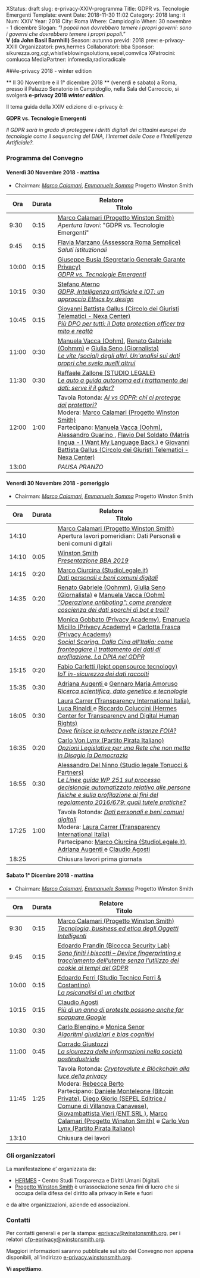 XStatus: draft
slug: e-privacy-XXIV-programma
Title: GDPR vs. Tecnologie Emergenti
Template: event
Date: 2018-11-30 11:02
Category: 2018
lang: it
Num: XXIV
Year: 2018
City: Roma
Where: Campidoglio
When: 30 novembre - 1 dicembre
Slogan: <i>"I popoli non dovrebbero temere i propri governi: sono i governi che dovrebbero temere i propri popoli."</i><br/><b>V (da John Basil Barnhill)</b>
Season: autunno
previd: 2018
prev: e-privacy-XXIII
Organizzatori: pws,hermes
Collaboratori: bba
Sponsor: sikurezza.org,cgt,whistleblowingsolutions,sepel,comvilca
XPatrocini: comlucca
MediaPartner: infomedia,radioradicale

###e-privacy 2018 - winter edition

** Il 30 Novembre e il 1° dicembre 2018 ** (venerdì e sabato) a Roma,
presso il Palazzo Senatorio in Campidoglio, nella Sala
del Carroccio, si svolgerà **e-privacy 2018
_winter edition_**.


Il tema guida della XXIV edizione di e-privacy è:


**GDPR vs. Tecnologie Emergenti**

_Il GDPR sarà in grado di proteggere i diritti digitali dei cittadini europei
da tecnologie come il sequencing del DNA, l'Internet delle Cose e l'Intelligenza
Artificiale?._

<!--
###Iscrizioni


** La partecipazione al convegno è libera e gratuita, e l'iscrizione è facoltativa. **
Iscrivendovi tuttavia ci aiuterete a gestire meglio la logistica.

<div class="linkbutton"><a class="linkbutton"  href="http://lists.xed.it/ep2018-registration-form">Iscriviti!</a></div>

-->

### <a name="programma"></a>Programma del Convegno

#### <a name="vem"></a>Venerdì 30 Novembre 2018 - mattina

 * Chairman: [_Marco Calamari_](/e-privacy-XXI-relatori.html#calamari), [_Emmanuele Somma_](/e-privacy-XXI-relatori.html#somma) Progetto Winston Smith 

  **Ora** | Durata | **Relatore**&nbsp;&nbsp;&nbsp;&nbsp;&nbsp;&nbsp;&nbsp;&nbsp;&nbsp;&nbsp;&nbsp;&nbsp;&nbsp;&nbsp;&nbsp;&nbsp; <br/> **Titolo** 
  ------- | --- | ------- 
9:30 | 0:15 | <a href="/e-privacy-XXIV-relatori.html#calamari">Marco Calamari (Progetto Winston Smith)</a><br/>*Apertura lavori*: "GDPR vs. Tecnologie Emergenti"
9:45 | 0:15 | <a href="/e-privacy-XXIV-relatori.html#marzano">Flavia Marzano (Assessora Roma Semplice)</a><br/>*Saluti istituzionali*
10:00 | 0:15 | <a href="/e-privacy-XXIV-relatori.html#busia">Giuseppe Busia (Segretario Generale Garante Privacy)</a><br/><span class='talk'>[_GDPR vs. Tecnologie Emergenti_](e-privacy-XXIV-interventi.html#busia)</span>
10:15 | 0:30 | <a href="/e-privacy-XXIV-relatori.html#aterno">Stefano Aterno </a><br/><span class='talk'>[_GDPR, Intelligenza artificiale e IOT: un approccio Ethics by design_](e-privacy-XXIV-interventi.html#aterno)</span>
10:45 | 0:15 | <a href="/e-privacy-XXIV-relatori.html#gallus">Giovanni Battista Gallus (Circolo dei Giuristi Telematici - Nexa Center)</a><br/><span class='talk'>[_Più DPO per tutti: il Data protection officer tra mito e realtà_](e-privacy-XXIV-interventi.html#gallus)</span>
11:00 | 0:30 | <a href="/e-privacy-XXIV-relatori.html#vacca">Manuela Vacca  (Oohm)</a>, <a href="/e-privacy-XXIV-relatori.html#gabriele">Renato Gabriele (Oohmm)</a> e <a href="/e-privacy-XXIV-relatori.html#seno">Giulia Seno (Giornalista)</a><br/><span class='talk'>[_Le vite (social) degli altri. Un'analisi sui dati propri che svela quelli altrui_](e-privacy-XXIV-interventi.html#vacca)</span>
11:30 | 0:30 | <a href="/e-privacy-XXIV-relatori.html#zallone">Raffaele Zallone (STUDIO LEGALE)</a><br/><span class='talk'>[_Le auto a guida autonoma ed i trattamento dei dati: serve il  il gdpr?_](e-privacy-XXIV-interventi.html#zallone)</span>
12:00 | 1:00 | Tavola Rotonda: <span class='talk'>[_AI vs GDPR: chi ci protegge dai protettori?_](e-privacy-XXIV-interventi.html#tavola1)</span><br/>Modera: <a href="/e-privacy-XXIV-relatori.html#calamari">Marco Calamari (Progetto Winston Smith)</a><br/>Partecipano: <a href="/e-privacy-XXIV-relatori.html#vacca">Manuela Vacca  (Oohm)</a>, <a href="/e-privacy-XXIV-relatori.html#guarino">Alessandro Guarino </a>, <a href="/e-privacy-XXIV-relatori.html#del soldato">Flavio Del Soldato (Matris lingua - I Want My Language Back.)</a> e <a href="/e-privacy-XXIV-relatori.html#gallus">Giovanni Battista Gallus (Circolo dei Giuristi Telematici - Nexa Center)</a>
13:00 |  | *PAUSA PRANZO*

#### <a name="vep"></a>Venerdì 30 Novembre 2018 - pomeriggio

 * Chairman: [_Marco Calamari_](/e-privacy-XXI-relatori.html#calamari), [_Emmanuele Somma_](/e-privacy-XXI-relatori.html#somma) Progetto Winston Smith 
 
  **Ora** | Durata | **Relatore**&nbsp;&nbsp;&nbsp;&nbsp;&nbsp;&nbsp;&nbsp;&nbsp;&nbsp;&nbsp;&nbsp;&nbsp;&nbsp;&nbsp;&nbsp;&nbsp; <br/> **Titolo** 
  ------- | --- | ------- 
14:10 |  | <a href="/e-privacy-XXIV-relatori.html#calamari">Marco Calamari (Progetto Winston Smith)</a><br/>Apertura lavori pomeridiani: Dati Personali e beni comuni digitali
14:10 | 0:05 | <a href="/e-privacy-XXIV-relatori.html#bba">Winston Smith </a><br/><span class='talk'>[_Presentazione BBA 2019_](e-privacy-XXIV-interventi.html#bba)</span>
14:15 | 0:20 | <a href="/e-privacy-XXIV-relatori.html#ciurcina">Marco Ciurcina (StudioLegale.it)</a><br/><span class='talk'>[_Dati personali e beni comuni digitali_](e-privacy-XXIV-interventi.html#ciurcina)</span>
14:35 | 0:20 | <a href="/e-privacy-XXIV-relatori.html#gabriele">Renato Gabriele (Oohmm)</a>, <a href="/e-privacy-XXIV-relatori.html#seno">Giulia Seno (Giornalista)</a> e <a href="/e-privacy-XXIV-relatori.html#vacca">Manuela Vacca  (Oohm)</a><br/><span class='talk'>[_"Operazione antiboting": come prendere coscienza dei dati sporchi di bot e troll?_](e-privacy-XXIV-interventi.html#gabriele)</span>
14:55 | 0:20 | <a href="/e-privacy-XXIV-relatori.html#gobbato">Monica Gobbato (Privacy Academy)</a>, <a href="/e-privacy-XXIV-relatori.html#micillo">Emanuela Micillo (Privacy Academy)</a> e <a href="/e-privacy-XXIV-relatori.html#frasca">Carlotta Frasca (Privacy Academy)</a><br/><span class='talk'>[_Social Scoring. Dalla Cina all'Italia: come fronteggiare il trattamento dei dati di profilazione. La DPIA nel GDPR_](e-privacy-XXIV-interventi.html#gobbato)</span>
15:15 | 0:20 | <a href="/e-privacy-XXIV-relatori.html#carletti">Fabio Carletti (lejot opensource tecnology)</a><br/><span class='talk'>[_IoT in-sicurezza dei dati raccolti_](e-privacy-XXIV-interventi.html#carletti)</span>
15:35 | 0:30 | <a href="/e-privacy-XXIV-relatori.html#augenti">Adriana Augenti </a> e <a href="/e-privacy-XXIV-relatori.html#amoruso">Gennaro Maria Amoruso </a><br/><span class='talk'>[_Ricerca scientifica, dato genetico e tecnologie_](e-privacy-XXIV-interventi.html#augenti)</span>
16:05 | 0:30 | <a href="/e-privacy-XXIV-relatori.html#carrer">Laura Carrer (Transparency International Italia)</a>, <a href="/e-privacy-XXIV-relatori.html#rinaldi">Luca Rinaldi </a> e <a href="/e-privacy-XXIV-relatori.html#coluccini">Riccardo Coluccini (Hermes Center for Transparency and Digital Human Rights)</a><br/><span class='talk'>[_Dove finisce la privacy nelle istanze FOIA?_](e-privacy-XXIV-interventi.html#carrer)</span>
16:35 | 0:20 | <a href="/e-privacy-XXIV-relatori.html#vonlynx">Carlo Von Lynx (Partito Pirata Italiano)</a><br/><span class='talk'>[_Opzioni Legislative per una Rete che non metta in Disagio la Democrazia_](e-privacy-XXIV-interventi.html#vonlynx)</span>
16:55 | 0:30 | <a href="/e-privacy-XXIV-relatori.html#delninno">Alessandro Del Ninno (Studio legale Tonucci & Partners)</a><br/><span class='talk'>[_Le Linee guida WP 251 sul processo decisionale automatizzato relativo alle persone fisiche e sulla profilazione ai fini del regolamento 2016/679: quali tutele pratiche?_](e-privacy-XXIV-interventi.html#delninno)</span>
17:25 | 1:00 | Tavola Rotonda: <span class='talk'>[_Dati personali e beni comuni digitali_](e-privacy-XXIV-interventi.html#tavola2)</span><br/>Modera: <a href="/e-privacy-XXIV-relatori.html#carrer">Laura Carrer (Transparency International Italia)</a><br/>Partecipano: <a href="/e-privacy-XXIV-relatori.html#ciurcina">Marco Ciurcina (StudioLegale.it)</a>, <a href="/e-privacy-XXIV-relatori.html#augenti">Adriana Augenti </a> e <a href="/e-privacy-XXIV-relatori.html#agosti2">Claudio Agosti </a>
18:25 |  | Chiusura lavori prima giornata

#### <a name="sam"></a>Sabato 1° Dicembre 2018 - mattina

 * Chairman: [_Marco Calamari_](/e-privacy-XXI-relatori.html#calamari), [_Emmanuele Somma_](/e-privacy-XXI-relatori.html#somma) Progetto Winston Smith 
 


  **Ora** | Durata | **Relatore**&nbsp;&nbsp;&nbsp;&nbsp;&nbsp;&nbsp;&nbsp;&nbsp;&nbsp;&nbsp;&nbsp;&nbsp;&nbsp;&nbsp;&nbsp;&nbsp; <br/> **Titolo** 
  ------- | --- | ------- 
9:30 | 0:15 | <a href="/e-privacy-XXIV-relatori.html#calamari">Marco Calamari (Progetto Winston Smith)</a><br/><span class='talk'>[_Tecnologia, business ed etica degli Oggetti Intelligenti_](e-privacy-XXIV-interventi.html#calamari)</span>
9:45 | 0:15 | <a href="/e-privacy-XXIV-relatori.html#prandin">Edoardo Prandin (Bicocca Security Lab)</a><br/><span class='talk'>[_Sono finiti i biscotti – Device fingerprinting e tracciamento dell’utente senza l’utilizzo dei cookie ai tempi del GDPR_](e-privacy-XXIV-interventi.html#prandin)</span>
10:00 | 0:15 | <a href="/e-privacy-XXIV-relatori.html#ferri">Edoardo Ferri (Studio Tecnico Ferri & Costantino)</a><br/><span class='talk'>[_La psicanalisi di un chatbot_](e-privacy-XXIV-interventi.html#ferri)</span>
10:15 | 0:15 | <a href="/e-privacy-XXIV-relatori.html#agosti2">Claudio Agosti </a><br/><span class='talk'>[_Più di un anno di proteste possono anche far scappare Google_](e-privacy-XXIV-interventi.html#agosti2)</span>
10:30 | 0:30 | <a href="/e-privacy-XXIV-relatori.html#blengino">Carlo Blengino </a> e <a href="/e-privacy-XXIV-relatori.html#senor">Monica Senor </a><br/><span class='talk'>[_Algoritmi giudiziari e bias cognitivi_](e-privacy-XXIV-interventi.html#blengino)</span>
11:00 | 0:45 | <a href="/e-privacy-XXIV-relatori.html#giustozzi">Corrado Giustozzi </a><br/><span class='talk'>[_La sicurezza delle informazioni nella società postindustriale_](e-privacy-XXIV-interventi.html#giustozzi)</span>
11:45 | 1:25 | Tavola Rotonda: <span class='talk'>[_Cryptovalute e Blòckchain alla luce della privacy_](e-privacy-XXIV-interventi.html#tavola3)</span><br/>Modera: <a href="/e-privacy-XXIV-relatori.html#berto">Rebecca Berto </a><br/>Partecipano: <a href="/e-privacy-XXIV-relatori.html#monteleone">Daniele Monteleone (Bitcoin Private)</a>, <a href="/e-privacy-XXIV-relatori.html#giorio">Diego Giorio (SEPEL Editrice / Comune di Villanova Canavese)</a>, <a href="/e-privacy-XXIV-relatori.html#vieri">Giovambattista Vieri (ENT SRL )</a>, <a href="/e-privacy-XXIV-relatori.html#calamari">Marco Calamari (Progetto Winston Smith)</a> e <a href="/e-privacy-XXIV-relatori.html#vonlynx">Carlo Von Lynx (Partito Pirata Italiano)</a>
13:10 |  | Chiusura dei lavori
  
  
### Gli organizzatori

La manifestazione e’ organizzata da:

 - [HERMES](http://logioshermes.org/) \- Centro Studi Trasparenza e Diritti Umani Digitali.
 - [Progetto Winston Smith](http://pws.winstonsmith.org/) è un’associazione senza fini di lucro che si occupa della difesa del diritto alla privacy in Rete e fuori

e da altre organizzazioni, aziende ed associazioni.


### Contatti

Per contatti generali e per la
stampa: [eprivacy@winstonsmith.org](mailto:eprivacy@winstonsmith.org),
per i relatori
[cfp-eprivacy@winstonsmith.org](mailto:cfp-eprivacy@winstonsmith.org).

Maggiori informazioni saranno pubblicate sul sito del Convegno non appena
disponibili, all'indirizzo [e-privacy.winstonsmith.org](http://e-privacy.winstonsmith.org). 

**Vi aspettiamo**.




